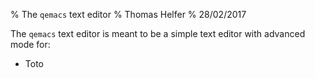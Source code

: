 % The `qemacs` text editor
% Thomas Helfer
% 28/02/2017

The `qemacs` text editor is meant to be a simple text editor with
advanced mode for:

- Toto